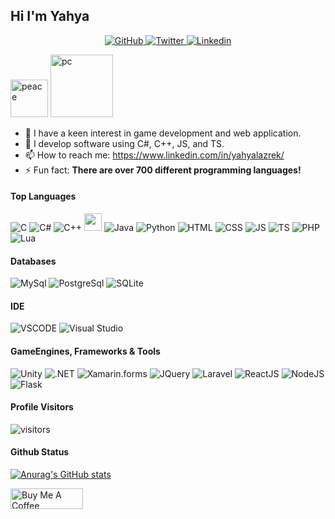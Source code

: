 ## Hi I'm Yahya

<p align="center">
  <a href="https://github.com/UUinc">
    <img src="https://img.shields.io/github/followers/UUinc?label=Followers&logo=GitHub&style=for-the-badge" alt="GitHub" />
  </a>
  <a href="https://twitter.com/intent/follow?original_referer=https%3A%2F%2Fgithub.com%2Fyahyalazrek&screen_name=yahya_lz">
    <img src="https://img.shields.io/twitter/follow/yahya_lz?label=Twitter&logo=twitter&style=for-the-badge" alt="Twitter" />
  </a>
  <a href="https://www.linkedin.com/in/yahyalazrek/">
    <img src="https://img.shields.io/website?label=Linkedin&logo=Linkedin&style=for-the-badge&url=https%3A%2F%2Fcodestackr.com" alt="Linkedin"/>
  </a>
</p>

<img src="https://user-images.githubusercontent.com/63449913/132381820-24d326af-140d-46da-87db-f53c5871de32.gif" width="60px" alt="peace"> 
<img src="https://user-images.githubusercontent.com/63449913/132382559-a72eb4d4-ec95-4947-9258-c862c8a9014e.gif" width="100px" alt="pc">

- 👀 I have a keen interest in game development and web application.
- 🔭 I develop software using C#, C++, JS, and TS.
- 📫 How to reach me: https://www.linkedin.com/in/yahyalazrek/
- ⚡ Fun fact: __There are over 700 different programming languages!__

#### Top Languages

![C](https://img.shields.io/badge/c-%2300599C.svg?style=for-the-badge&logo=c&logoColor=white)
![C#](https://img.shields.io/badge/-Csharp-blueviolet?style=for-the-badge&logo=csharp&logoColor=white)
![C++](https://img.shields.io/badge/-C++-365dbf.svg?style=for-the-badge&logo=C%2B%2B)
<img src="https://user-images.githubusercontent.com/63449913/198881472-0be71459-b8db-484a-b094-b4f8eb58cdda.png" width="28px" height="28px">
![Java](https://img.shields.io/badge/-java-ed2026?style=for-the-badge&logoColor=white)
![Python](https://img.shields.io/badge/python-%2314354C.svg?style=for-the-badge&logo=python&logoColor=white)
![HTML](https://img.shields.io/badge/-html-orange?style=for-the-badge&logo=html5&logoColor=white)
![CSS](https://img.shields.io/badge/-css-blue?style=for-the-badge&logo=css3&logoColor=white)
![JS](https://img.shields.io/badge/-JavaScript-yellow?style=for-the-badge&logo=javascript&logoColor=white)
![TS](https://img.shields.io/badge/-TypeScript-047bcc?style=for-the-badge&logo=typescript&logoColor=white)
![PHP](https://img.shields.io/badge/-PHP-purple?style=for-the-badge&logo=php&logoColor=white)
![Lua](https://img.shields.io/badge/-Lua-informational?style=for-the-badge&logo=lua&logoColor=white)

#### Databases

![MySql](https://img.shields.io/badge/MySQL-2294aa.svg?style=for-the-badge&logo=mysql&logoColor=white)
![PostgreSql](https://img.shields.io/badge/-postgreSQL-4c85aa?style=for-the-badge&logo=postgresql&logoColor=white)
![SQLite](https://img.shields.io/badge/-SQLite-003b57?style=for-the-badge&logo=SQLite&logoColor=white)

#### IDE

![VSCODE](https://img.shields.io/badge/-Visual%20Studio%20Code-007ACC.svg?style=for-the-badge&logo=visual-studio-code)
![Visual Studio](https://img.shields.io/badge/-Visual%20Studio-5C2D91.svg?style=for-the-badge&logo=visual-studio)
<br />

#### GameEngines, Frameworks & Tools

![Unity](https://img.shields.io/badge/Unity-%23000000.svg?style=for-the-badge&logo=unity&logoColor=white)
![.NET](https://img.shields.io/badge/.NET-5026D5?style=for-the-badge&logo=.net&logoColor=white)
![Xamarin.forms](https://img.shields.io/badge/Xamarin.Forms-blue?style=for-the-badge&logo=xamarin&logoColor=white)
![JQuery](https://img.shields.io/badge/jquery-0769ad?style=for-the-badge&logo=jquery&logoColor=white)
![Laravel](https://img.shields.io/badge/-laravel-ff2d20?style=for-the-badge&logo=laravel&logoColor=white)
![ReactJS](https://img.shields.io/badge/-reactjs-57c4e2?style=for-the-badge&logo=react&logoColor=white)
![NodeJS](https://img.shields.io/badge/-nodejs-80bd00?style=for-the-badge&logo=node.js&logoColor=white)
![Flask](https://img.shields.io/badge/-flask-0a1a60?style=for-the-badge&logo=flask&logoColor=white)

#### Profile Visitors
![visitors](https://visitor-badge.glitch.me/badge?page_id=UUinc.UUinc)

#### Github Status
[![Anurag's GitHub stats](https://github-readme-stats.vercel.app/api?username=UUinc&theme=tokyonight)](https://github.com/anuraghazra/github-readme-stats)

<a href="https://www.buymeacoffee.com/yahyalazrek" target="_blank">
    <img src="https://cdn.buymeacoffee.com/buttons/v2/default-yellow.png" alt="Buy Me A Coffee" style="height: 33px !important;width: 116px !important;">
</a>
